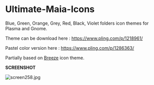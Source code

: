 # Ultimate-Maia-Icons
Blue, Green, Orange, Grey, Red, Black, Violet folders icon themes for Plasma and Gnome.

Theme can be download here : https://www.pling.com/p/1218961/

Pastel color version here : https://www.pling.com/p/1286363/

Partially based on <a href="https://github.com/KDE/breeze-icons">Breeze</a> icon theme.

<b>SCREENSHOT</b>

<img src="https://www.cjoint.com/doc/19_11/IKDjkQsv8RR_screen258.jpg" alt="screen258.jpg" border="0" />

